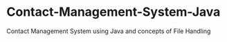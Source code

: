 # Contact-Management-System-Java
Contact Management System using Java and concepts of File Handling
